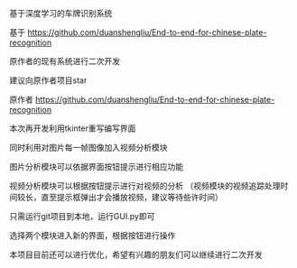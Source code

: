基于深度学习的车牌识别系统


基于 https://github.com/duanshengliu/End-to-end-for-chinese-plate-recognition

原作者的现有系统进行二次开发

建议向原作者项目star

原作者 https://github.com/duanshengliu/End-to-end-for-chinese-plate-recognition

本次再开发利用tkinter重写编写界面

同时利用对图片每一帧图像加入视频分析模块

图片分析模块可以依据界面按钮提示进行相应功能

视频分析模块可以根据按钮提示进行对视频的分析 （视频模块的视频追踪处理时间较长，直至提示框弹出才会播放视频，建议等待些许时间）

只需运行git项目到本地，运行GUI.py即可

选择两个模块进入新的界面，根据按钮进行操作

本项目目前还可以进行优化，希望有兴趣的朋友们可以继续进行二次开发
